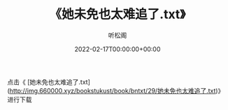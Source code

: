 ﻿---
title:  《她未免也太难追了.txt》
date:   2022-02-17T00:00:00+00:00
author: 听松阁
layout: post
permalink: /她未免也太难追了/
categories: 小说
tags: [小说]
---

点击《 [她未免也太难追了.txt](<a href="http://img.660000.xyz/bookstukust/book/bntxt/29/" target=_blank>http://img.660000.xyz/bookstukust/book/bntxt/29/她未免也太难追了.txt)》进行下载